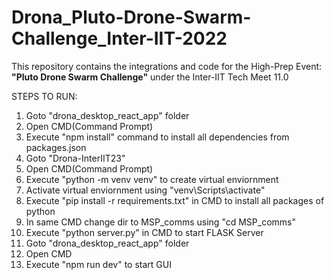# Drona_Pluto-Drone-Swarm-Challenge_Inter-IIT-2022

This repository contains the integrations and code for the High-Prep Event: **"Pluto Drone Swarm Challenge"** under the Inter-IIT Tech Meet 11.0

STEPS TO RUN:

1. Goto "drona_desktop_react_app" folder
2. Open CMD(Command Prompt)
3. Execute "npm install" command to install all dependencies from packages.json
4. Goto "Drona-InterIIT23"
5. Open CMD(Command Prompt)
6. Execute "python -m venv venv" to create virtual enviornment
7. Activate virtual enviornment using "venv\Scripts\activate"
8. Execute "pip install -r requirements.txt" in CMD to install all packages of python
9. In same CMD change dir to MSP_comms using "cd MSP_comms"
10. Execute "python server.py" in CMD to start FLASK Server
11. Goto "drona_desktop_react_app" folder
12. Open CMD
13. Execute "npm run dev" to start GUI
